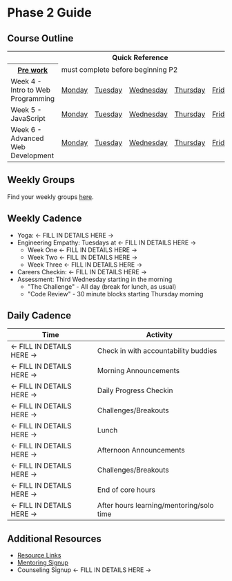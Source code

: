 # Phase 2 Guide

## Course Outline

<table>
  <tr>
    <th colspan="7">Quick Reference</th>
  </tr>

  <tr>
    <th><a href="./week-4/pre-work.md">Pre work</a></th>
    <td colspan="6">must complete before beginning P2</td>
  </tr>

  <tr>
    <td>Week 4 - Intro to Web Programming</td>
    <td><a href="./week-4/monday.md">Monday</a></a></td>
    <td><a href="./week-4/tuesday.md">Tuesday</a></td>
    <td><a href="./week-4/wednesday.md">Wednesday</a></td>
    <td><a href="./week-4/thursday.md">Thursday</a></td>
    <td><a href="./week-4/friday.md">Friday</a></td>
    <td><a href="./week-4/weekend.md">Weekend</a></td>
  </tr>

  <tr>
    <td>Week 5 - JavaScript</td>
    <td><a href="./week-5/monday.md">Monday</a></a></td>
    <td><a href="./week-5/tuesday.md">Tuesday</a></td>
    <td><a href="./week-5/wednesday.md">Wednesday</a></td>
    <td><a href="./week-5/thursday.md">Thursday</a></td>
    <td><a href="./week-5/friday.md">Friday</a></td>
    <td><a href="./week-5/weekend.md">Weekend</a></td>
  </tr>

  <tr>
    <td>Week 6 - Advanced Web Development</td>
    <td><a href="./week-6/monday.md">Monday</a></a></td>
    <td><a href="./week-6/tuesday.md">Tuesday</a></td>
    <td><a href="./week-6/wednesday.md">Wednesday</a></td>
    <td><a href="./week-6/thursday.md">Thursday</a></td>
    <td><a href="./week-6/friday.md">Friday</a></td>
    <td><a href="./week-6/weekend.md">Weekend</a></td>
  </tr>
</table>

## Weekly Groups

Find your weekly groups [here](./resources/groups.md).

## Weekly Cadence

- Yoga: <- FILL IN DETAILS HERE ->
- Engineering Empathy: Tuesdays at <- FILL IN DETAILS HERE ->
  - Week One <- FILL IN DETAILS HERE ->
  - Week Two <- FILL IN DETAILS HERE ->
  - Week Three <- FILL IN DETAILS HERE ->
- Careers Checkin: <- FILL IN DETAILS HERE ->
- Assessment: Third Wednesday starting in the morning
  - "The Challenge" - All day (break for lunch, as usual)
  - "Code Review" - 30 minute blocks starting Thursday morning


## Daily Cadence

Time    | Activity
---     | ---
<- FILL IN DETAILS HERE -> | Check in with accountability buddies
<- FILL IN DETAILS HERE -> | Morning Announcements
<- FILL IN DETAILS HERE -> | Daily Progress Checkin
<- FILL IN DETAILS HERE -> | Challenges/Breakouts
<- FILL IN DETAILS HERE -> | Lunch
<- FILL IN DETAILS HERE -> | Afternoon Announcements
<- FILL IN DETAILS HERE -> | Challenges/Breakouts
<- FILL IN DETAILS HERE -> | End of core hours
<- FILL IN DETAILS HERE -> | After hours learning/mentoring/solo time


## Additional Resources

- [Resource Links](resources/)
- [Mentoring Signup](http://mentoring.devbootcamp.com/)
- Counseling Signup <- FILL IN DETAILS HERE ->
